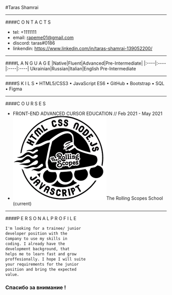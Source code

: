 
#Taras Shamrai

***
####C O N T A C T S
+ tel: +1111111
+ email: rapeme01@gmail.com
+ discord: taras#0186
+ linkendin: https://www.linkedin.com/in/taras-shamrai-139052200/

***
####L A N G U A G E 
|Native|Fluent|Advanced|Pre-Intermediate|
|:----|:----|:----|:----|
Ukrainian|Russian|Italian|English Pre-Intermediate

---
####S K I L S 
• HTML5/CSS3
• JavaScript ES6
• GitHub
• Bootstrap
• SQL
• Figma
___
####C O U R S E S

- FRONT-END ADVANCED
CURSOR EDUCATION // Feb 2021 - May 2021
- ![The Rolling Scopes School](rss.png)The Rolling Scopes School (current)


***
####P E R S O N A L
P R O F I L E
```
I'm looking for a trainee/ junior
developer position with the
Company to use my skills in
coding. I already have the
development background, that
helps me to learn fast and grow
proffesionally. I hope I will suite
your requirements for the junior
position and bring the expected
value.
```

### Спасибо за внимание !